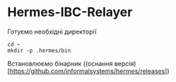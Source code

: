# Hermes-IBC-Relayer

Готуємо необхідні директорії
```
cd ~
mkdir -p .hermes/bin

```

Встановлюємо бінарник ((оснання версія)[https://github.com/informalsystems/hermes/releases]) 
```

```
